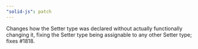 ```yaml
---
"solid-js": patch
---
```


Changes how the Setter type was declared without actually functionally changing it, fixing the Setter type being assignable to any other Setter type; fixes #1818.
